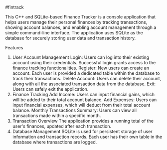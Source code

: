 #fintrack

This C++ and SQLite-based Finance Tracker is a console application that helps users manage their personal finances by tracking transactions, showing account balances, and enabling account management through a simple command-line interface. The application uses SQLite as the database for securely storing user data and transaction history.

Features
1. User Account Management
Login: Users can log into their existing account using their credentials. Successful login grants access to the finance tracking functionalities.
Register: New users can create an account. Each user is provided a dedicated table within the database to track their transactions.
Delete Account: Users can delete their account, along with all the associated transaction data from the database.
Exit: Users can safely exit the application.
2. Finance Tracking
Add Income: Users can input financial gains, which will be added to their total account balance.
Add Expenses: Users can input financial expenses, which will deduct from their total account balance.
Monthly Transactions Summary: Users can view all transactions made within a specific month.
3. Transaction Overview
The application provides a running total of the user's finances, updated after each transaction.
4. Database Management
SQLite is used for persistent storage of user information and transaction records.
Each user has their own table in the database where transactions are logged.
